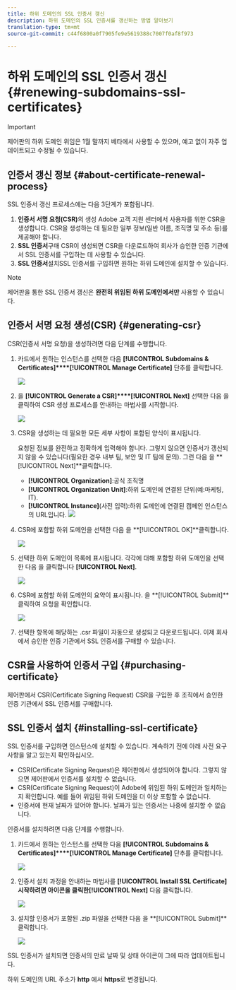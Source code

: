 ```yaml
---
title: 하위 도메인의 SSL 인증서 갱신
description: 하위 도메인의 SSL 인증서를 갱신하는 방법 알아보기
translation-type: tm+mt
source-git-commit: c44f6800a0f7905fe9e5619388c7007f0af8f973

---
```



# 하위 도메인의 SSL 인증서 갱신 {#renewing-subdomains-ssl-certificates}

>[!IMPORTANT]
>
>제어판의 하위 도메인 위임은 1월 말까지 베타에서 사용할 수 있으며, 예고 없이 자주 업데이트되고 수정될 수 있습니다.

## 인증서 갱신 정보 {#about-certificate-renewal-process}

SSL 인증서 갱신 프로세스에는 다음 3단계가 포함됩니다.

1. **인증서 서명 요청(CSR)**&#x200B;의 생성 Adobe 고객 지원 센터에서 사용자를 위한 CSR을 생성합니다. CSR을 생성하는 데 필요한 일부 정보(일반 이름, 조직명 및 주소 등)를 제공해야 합니다.
1. **SSL 인증서**&#x200B;구매 CSR이 생성되면 CSR을 다운로드하여 회사가 승인한 인증 기관에서 SSL 인증서를 구입하는 데 사용할 수 있습니다.
1. **SSL 인증서**&#x200B;설치SSL 인증서를 구입하면 원하는 하위 도메인에 설치할 수 있습니다.

>[!NOTE]
>
>제어판을 통한 SSL 인증서 갱신은 **완전히 위임된 하위 도메인에서만** 사용할 수 있습니다.

## 인증서 서명 요청 생성(CSR) {#generating-csr}

CSR(인증서 서명 요청)을 생성하려면 다음 단계를 수행합니다.

1. 카드에서 원하는 인스턴스를 선택한 다음 **[!UICONTROL Subdomains & Certificates]****[!UICONTROL Manage Certificate]** 단추를 클릭합니다.

   ![](assets/renewal1.png)

1. 을 **[!UICONTROL Generate a CSR]****[!UICONTROL Next]** 선택한 다음 을 클릭하여 CSR 생성 프로세스를 안내하는 마법사를 시작합니다.

   ![](assets/renewal2.png)

1. CSR을 생성하는 데 필요한 모든 세부 사항이 포함된 양식이 표시됩니다.

   요청된 정보를 완전하고 정확하게 입력해야 합니다. 그렇지 않으면 인증서가 갱신되지 않을 수 있습니다(필요한 경우 내부 팀, 보안 및 IT 팀에 문의). 그런 다음 을 **[!UICONTROL Next]**클릭합니다.

   * **[!UICONTROL Organization]**:공식 조직명
   * **[!UICONTROL Organization Unit]**:하위 도메인에 연결된 단위(예:마케팅, IT).
   * **[!UICONTROL Instance]**(사전 입력):하위 도메인에 연결된 캠페인 인스턴스의 URL입니다.
   ![](assets/renewal3.png)

1. CSR에 포함할 하위 도메인을 선택한 다음 을 **[!UICONTROL OK]**클릭합니다.

   ![](assets/renewal4.png)

1. 선택한 하위 도메인이 목록에 표시됩니다. 각각에 대해 포함할 하위 도메인을 선택한 다음 을 클릭합니다 **[!UICONTROL Next]**.

   ![](assets/renewal5.png)

1. CSR에 포함할 하위 도메인의 요약이 표시됩니다. 을 **[!UICONTROL Submit]**클릭하여 요청을 확인합니다.

   ![](assets/renewal6.png)

1. 선택한 항목에 해당하는 .csr 파일이 자동으로 생성되고 다운로드됩니다. 이제 회사에서 승인한 인증 기관에서 SSL 인증서를 구매할 수 있습니다.

## CSR을 사용하여 인증서 구입 {#purchasing-certificate}

제어판에서 CSR(Certificate Signing Request) CSR을 구입한 후 조직에서 승인한 인증 기관에서 SSL 인증서를 구매합니다.

## SSL 인증서 설치 {#installing-ssl-certificate}

SSL 인증서를 구입하면 인스턴스에 설치할 수 있습니다. 계속하기 전에 아래 사전 요구 사항을 알고 있는지 확인하십시오.

* CSR(Certificate Signing Request)은 제어판에서 생성되어야 합니다. 그렇지 않으면 제어판에서 인증서를 설치할 수 없습니다.
* CSR(Certificate Signing Request)이 Adobe에 위임된 하위 도메인과 일치하는지 확인합니다. 예를 들어 위임된 하위 도메인을 더 이상 포함할 수 없습니다.
* 인증서에 현재 날짜가 있어야 합니다. 날짜가 있는 인증서는 나중에 설치할 수 없습니다.

인증서를 설치하려면 다음 단계를 수행합니다.

1. 카드에서 원하는 인스턴스를 선택한 다음 **[!UICONTROL Subdomains & Certificates]****[!UICONTROL Manage Certificate]** 단추를 클릭합니다.

   ![](assets/renewal1.png)

1. 인증서 설치 과정을 안내하는 마법사를 **[!UICONTROL Install SSL Certificate]**시작하려면 아이콘을 클릭한**[!UICONTROL Next]** 다음 클릭합니다.

   ![](assets/install1.png)

1. 설치할 인증서가 포함된 .zip 파일을 선택한 다음 을 **[!UICONTROL Submit]**클릭합니다.

   ![](assets/install2.png)

SSL 인증서가 설치되면 인증서의 만료 날짜 및 상태 아이콘이 그에 따라 업데이트됩니다.

하위 도메인의 URL 주소가 **http** 에서 **https**&#x200B;로 변경됩니다.
